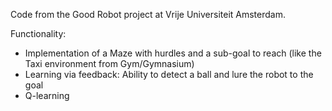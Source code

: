 Code from the Good Robot project at Vrije Universiteit Amsterdam. 

Functionality:
- Implementation of a Maze with hurdles and a sub-goal to reach (like the Taxi environment from Gym/Gymnasium)
- Learning via feedback: Ability to detect a ball and lure the robot to the goal
- Q-learning
